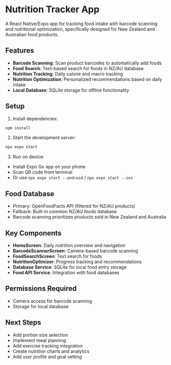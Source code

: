 # Nutrition Tracker App

A React Native/Expo app for tracking food intake with barcode scanning and nutritional optimization, specifically designed for New Zealand and Australian food products.

## Features

- **Barcode Scanning**: Scan product barcodes to automatically add foods
- **Food Search**: Text-based search for foods in NZ/AU database
- **Nutrition Tracking**: Daily calorie and macro tracking
- **Nutrition Optimization**: Personalized recommendations based on daily intake
- **Local Database**: SQLite storage for offline functionality

## Setup

1. Install dependencies:
```bash
npm install
```

2. Start the development server:
```bash
npx expo start
```

3. Run on device:
- Install Expo Go app on your phone
- Scan QR code from terminal
- Or use `npx expo start --android` / `npx expo start --ios`

## Food Database

- Primary: OpenFoodFacts API (filtered for NZ/AU products)
- Fallback: Built-in common NZ/AU foods database
- Barcode scanning prioritizes products sold in New Zealand and Australia

## Key Components

- **HomeScreen**: Daily nutrition overview and navigation
- **BarcodeScannerScreen**: Camera-based barcode scanning
- **FoodSearchScreen**: Text search for foods
- **NutritionOptimizer**: Progress tracking and recommendations
- **Database Service**: SQLite for local food entry storage
- **Food API Service**: Integration with food databases

## Permissions Required

- Camera access for barcode scanning
- Storage for local database

## Next Steps

- Add portion size selection
- Implement meal planning
- Add exercise tracking integration
- Create nutrition charts and analytics
- Add user profile and goal setting